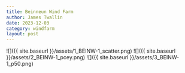 ```yaml
---
title: Beinneun Wind Farm
author: James Twallin
date: 2023-12-03
category: windfarm
layout: post
---
```

![]({{ site.baseurl }}/assets/1_BEINW-1_scatter.png)
![]({{ site.baseurl }}/assets/2_BEINW-1_pcey.png)
![]({{ site.baseurl }}/assets/3_BEINW-1_p50.png)
